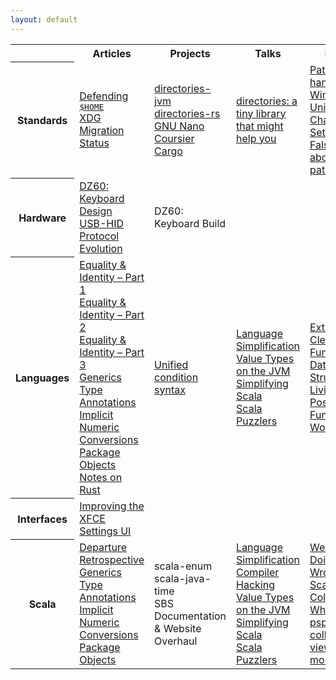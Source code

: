 ```yaml
---
layout: default
---
```


<div class="wrapper">

<table class="table-medium">
  <tr>
    <th class="table-topic"></th>
    <th>Articles</th>
    <th>Projects</th>
    <th>Talks</th>
    <th>Links</th>
  </tr>
  <tr>
    <th class="table-topic">Standards</th>
    <td>
      <a href="standards/defending-home">Defending <kbd>$HOME</kbd></a><br/>
      <a href="standards/xdg-migration-status">XDG Migration Status</a>
    </td>
    <td>
      <a href="https://github.com/soc/directories-jvm/">directories-jvm</a><br/>
      <a href="https://github.com/soc/directories-rs/">directories-rs</a><br/>
      <a href="http://git.savannah.gnu.org/cgit/nano.git/commit/?id=c16e79b612eb8e061a4bd0b5f187c37a036fc403">GNU Nano</a><br/>
      <a href="https://github.com/coursier/coursier/pull/676">Coursier</a><br/>
      <a href="https://github.com/rust-lang/cargo/pull/5183">Cargo</a><br/>
    </td>
    <td>
      <a href="talks/rust-meetup-2018">directories: a tiny library that might help you</a><br/>
    </td>
    <td>
      <a href="https://googleprojectzero.blogspot.de/2016/02/the-definitive-guide-on-win32-to-nt.html">Path handling on Windows</a><br/>
      <a href="https://www.joelonsoftware.com/2003/10/08/the-absolute-minimum-every-software-developer-absolutely-positively-must-know-about-unicode-and-character-sets-no-excuses/">Unicode &amp; Character Sets</a><br/>
      <a href="https://yakking.branchable.com/posts/falsehoods-programmers-believe-about-file-paths/">Falsehoods about paths</a><br/>
    </td>
  </tr>
  <tr>
    <th class="table-topic">Hardware</th>
    <td>
      <a href="hardware/keyboard-design">DZ60: Keyboard Design</a><br/>
      <a href="hardware/usb-standard">USB-HID Protocol Evolution</a>
    </td>
    <td>
      DZ60: Keyboard Build<br/>
    </td>
    <td></td>
    <td></td>
  </tr>
  <tr>
    <th class="table-topic">Languages</th>
    <td>
      <a href="languages/equality-and-identity-part1">Equality &amp; Identity – Part 1</a><br/>
      <a href="languages/equality-and-identity-part2">Equality &amp; Identity – Part 2</a><br/>
      <a href="languages/equality-and-identity-part3">Equality &amp; Identity – Part 3</a><br/>
      <a href="languages/generics">Generics</a><br/>
      <a href="languages/type-annotations">Type Annotations</a><br/>
      <a href="languages/implicit-numeric-conversions">Implicit Numeric Conversions</a><br/>
      <a href="languages/package-objects">Package Objects</a><br/>
      <a href="languages/notes-on-rust">Notes on Rust</a><br/>
    </td>
    <td>
      <a href="languages/unified-condition-syntax">Unified condition syntax</a><br/>
    </td>
    <td>
      <a href="talks/scalasphere-2016">Language Simplification</a><br/>
      <a href="talks/scaladays-2015">Value Types on the JVM</a><br/>
      <a href="talks/scaladays-2014">Simplifying Scala</a><br/>
      <a href="talks/functional-meetup-2014">Scala Puzzlers</a><br/>
    </td>
    <td>
      <a href="https://www.youtube.com/watch?v=pNhBQJN44YQ">Extreme Cleverness: Functional Data Structures</a><br/>
      <a href="https://www.youtube.com/watch?v=8OJ_-L1QcDw">Living in a Post-Functional World</a><br/>
    </td>
  </tr>
  <tr>
    <th class="table-topic">Interfaces</th>
    <td>
      <a href="interfaces/improving-the-xfce-settings-ui">Improving the XFCE Settings UI</a><br/>
    </td>
    <td></td>
    <td></td>
    <td></td>
  </tr>
  <tr>
    <th class="table-topic">Scala</th>
    <td>
      <a href="scala/departure">Departure</a><br/>
      <a href="scala/retrospective">Retrospective</a><br/>
      <a href="languages/generics">Generics</a><br/>
      <a href="languages/type-annotations">Type Annotations</a><br/>
      <a href="languages/implicit-numeric-conversions">Implicit Numeric Conversions</a><br/>
      <a href="languages/package-objects">Package Objects</a><br/>
    </td>
    <td>
      scala-enum<br/>
      scala-java-time<br/>
      SBS<br/>
      Documentation &amp; Website Overhaul<br/>
    </td>
    <td>
      <a href="talks/scalasphere-2016">Language Simplification</a><br/>
      <a href="talks/scalaworld-2015">Compiler Hacking</a><br/>
      <a href="talks/scaladays-2015">Value Types on the JVM</a><br/>
      <a href="talks/scaladays-2014">Simplifying Scala</a><br/>
      <a href="talks/functional-meetup-2014">Scala Puzzlers</a><br/>
    </td>
    <td>
      <a href="https://www.youtube.com/watch?v=TS1lpKBMkgg">We're Doing It All Wrong</a><br/>
      <a href="https://www.youtube.com/watch?v=uiJycy6dFSQ">Scala Collections: Why Not?</a><br/>
      <a href="https://www.youtube.com/watch?v=4jh94gowim0">psp collections: views and more</a><br/>
    </td>
  </tr>
</table>

</div>
